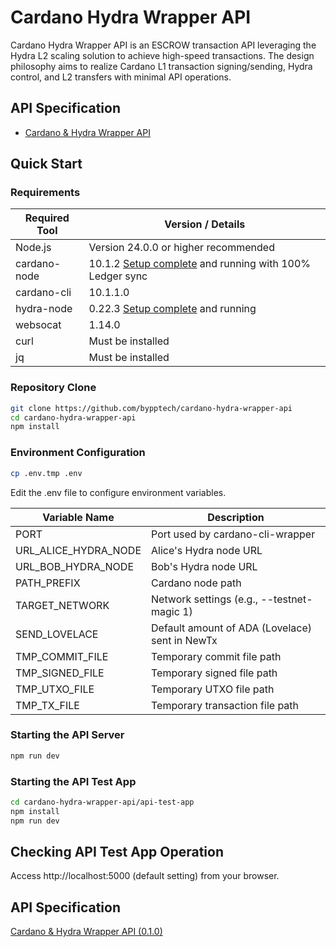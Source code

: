 # Cardano Hydra Wrapper API

Cardano Hydra Wrapper API is an ESCROW transaction API leveraging the Hydra L2 scaling solution to achieve high-speed transactions.
The design philosophy aims to realize Cardano L1 transaction signing/sending, Hydra control, and L2 transfers with minimal API operations.

## API Specification

- [Cardano & Hydra Wrapper API](https://bypp.tech/apidoc/cardano-hydra-wrapper-api/)


## Quick Start

### Requirements

| Required Tool          | Version / Details                          |
|------------------------|--------------------------------------------|
| Node.js               | Version 24.0.0 or higher recommended       |
| cardano-node          | 10.1.2 [Setup complete](https://docs.cardano.org/cardano-testnets/getting-started) and running with 100% Ledger sync |
| cardano-cli           | 10.1.1.0                                   |
| hydra-node            | 0.22.3 [Setup complete](https://hydra.family/head-protocol/unstable/docs/tutorial#step-0-installation) and running |
| websocat              | 1.14.0                                     |
| curl                  | Must be installed                          |
| jq                    | Must be installed                          |

### Repository Clone

```bash
git clone https://github.com/bypptech/cardano-hydra-wrapper-api
cd cardano-hydra-wrapper-api
npm install
```

### Environment Configuration

```bash
cp .env.tmp .env
```
Edit the .env file to configure environment variables.

| Variable Name        | Description                                    |
|----------------------|------------------------------------------------|
| PORT                 | Port used by cardano-cli-wrapper               |
| URL_ALICE_HYDRA_NODE | Alice's Hydra node URL                         |
| URL_BOB_HYDRA_NODE   | Bob's Hydra node URL                           |
| PATH_PREFIX          | Cardano node path                              |
| TARGET_NETWORK       | Network settings (e.g., --testnet-magic 1)    |
| SEND_LOVELACE        | Default amount of ADA (Lovelace) sent in NewTx |
| TMP_COMMIT_FILE      | Temporary commit file path                     |
| TMP_SIGNED_FILE      | Temporary signed file path                     |
| TMP_UTXO_FILE        | Temporary UTXO file path                       |
| TMP_TX_FILE          | Temporary transaction file path                |

### Starting the API Server
```bash
npm run dev
```

### Starting the API Test App
```bash
cd cardano-hydra-wrapper-api/api-test-app
npm install
npm run dev
```
## Checking API Test App Operation
Access http://localhost:5000 (default setting) from your browser.

## API Specification
[Cardano & Hydra Wrapper API (0.1.0)]()